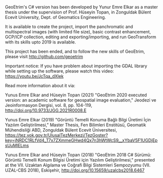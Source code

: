 GeoEtrim's C# version has been developed by Yunur Emre Elkar as a master thesis under the supervision of Prof. Hüseyin Topan, in Zonguldak Bülent Ecevit University, Dept. of Geomatics Engineering.

It is available to create the project, import the panchromatic and multispectral images (with limited file size), basic contrast enhancement, GCP/ICP collection, editing and exporting/importing, and run GeoTransform with its skills upto 2019 is available.

This project has been ended, and to follow the new skills of GeoEtrim, please visit http://github.com/geoetrim

Important notice: If you have problem about importing the GDAL library while setting up the software, please watch this video: https://youtu.be/JcTqa_dXlek

Read more information about it via:

Yunus Emre Elkar and Hüseyin Topan (2021) "GeoEtrim 2020 executed version: an academic software for geospatial image evaluation," Jeodezi ve Jeoinformasyon Dergisi, vol. 8, pp. 104-119, http://doi.org/10.9733/JGG.2021R0008.E

Yunus Emre Elkar (2019) "Görüntü Temelli Konuma Bağlı Bilgi Üretimi İçin Yazılım Geliştirilmesi," Master Thesis, Fen Bilimleri Enstitüsü, Geomatik Mühendisliği ABD, Zonguldak Bülent Ecevit Üniversitesi, https://tez.yok.gov.tr/UlusalTezMerkezi/TezGoster?key=jNRDC1RLfVd4_T7x7ZXmmeGHwd4Qx7n3hWtWcS9__xYbaV5F1UGDjEpsUuMlELms

Yunus Emre Elkar and Hüseyin Topan (2018) "GeoEtrim 2018 C# Sürümü: Görüntü Temelli Konum Bilgisi Üretimi için Yazılım Geliştirilmesi," presented at the VII. Uzaktan Algılama ve Coğrafi Bilgi Sistemleri Sempozyumu (VII. UZAL-CBS 2018), Eskişehir, http://doi.org/10.15659/uzalcbs2018.6467
